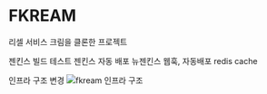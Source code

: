 # FKREAM
리셀 서비스 크림을 클론한 프로젝트

젠킨스 빌드 테스트
젠킨스 자동 배포 
뉴젠킨스 웹훅, 자동배포 
redis cache

인프라 구조 변경
![fkream 인프라 구조](https://github.com/f-lab-edu/FKREAM/assets/79684851/d91cdf73-d950-4cfc-b5ab-3a3ad03c12d4)
